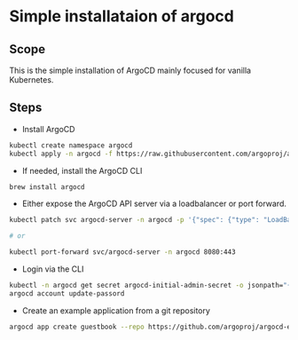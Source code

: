 # Simple installataion of argocd

## Scope

This is the simple installation of ArgoCD mainly focused for vanilla Kubernetes.

## Steps

- Install ArgoCD
```bash
kubectl create namespace argocd
kubectl apply -n argocd -f https://raw.githubusercontent.com/argoproj/argo-cd/stable/manifests/install.yaml
```

- If needed, install the ArgoCD CLI
```bash
brew install argocd
```

- Either expose the ArgoCD API server via a loadbalancer or port forward.
```bash
kubectl patch svc argocd-server -n argocd -p '{"spec": {"type": "LoadBalancer"}}'

# or 

kubectl port-forward svc/argocd-server -n argocd 8080:443
```

- Login via the CLI
```bash
kubectl -n argocd get secret argocd-initial-admin-secret -o jsonpath="{.data.password}" | base64 -d; echo
argocd account update-passord
```

- Create an example application from a git repository
```bash
argocd app create guestbook --repo https://github.com/argoproj/argocd-example-apps.git --path guestbook --dest-server https://kubernetes.default.svc --dest-namespace default
```